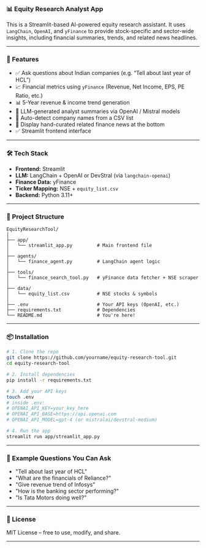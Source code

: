 ### 📊 Equity Research Analyst App

This is a Streamlit-based AI-powered equity research assistant. It uses `LangChain`, `OpenAI`, and `yFinance` to provide stock-specific and sector-wide insights, including financial summaries, trends, and related news headlines.

---

### 🚀 Features

* ✅ Ask questions about Indian companies (e.g. “Tell about last year of HCL”)
* 📈 Financial metrics using `yFinance` (Revenue, Net Income, EPS, PE Ratio, etc.)
* 📊 5-Year revenue & income trend generation
* 🧠 LLM-generated analyst summaries via OpenAI / Mistral models
* 🔎 Auto-detect company names from a CSV list
* 📰 Display hand-curated related finance news at the bottom
* ✅ Streamlit frontend interface

---

### 🛠️ Tech Stack

* **Frontend:** Streamlit
* **LLM:** LangChain + OpenAI or DevStral (via `langchain-openai`)
* **Finance Data:** yFinance
* **Ticker Mapping:** NSE + `equity_list.csv`
* **Backend:** Python 3.11+

---

### 📂 Project Structure

```
EquityResearchTool/
│
├── app/
│   └── streamlit_app.py         # Main frontend file
│
├── agents/
│   └── finance_agent.py         # LangChain agent logic
│
├── tools/
│   └── finance_search_tool.py   # yFinance data fetcher + NSE scraper
│
├── data/
│   └── equity_list.csv          # NSE stocks & symbols
│
├── .env                         # Your API keys (OpenAI, etc.)
├── requirements.txt             # Dependencies
└── README.md                    # You're here!
```

---

### 📦 Installation

```bash
# 1. Clone the repo
git clone https://github.com/yourname/equity-research-tool.git
cd equity-research-tool

# 2. Install dependencies
pip install -r requirements.txt

# 3. Add your API keys
touch .env
# inside .env:
# OPENAI_API_KEY=your_key_here
# OPENAI_API_BASE=https://api.openai.com
# OPENAI_API_MODEL=gpt-4 (or mistralai/devstral-medium)

# 4. Run the app
streamlit run app/streamlit_app.py
```

---

### 🧪 Example Questions You Can Ask

* "Tell about last year of HCL"
* "What are the financials of Reliance?"
* "Give revenue trend of Infosys"
* "How is the banking sector performing?"
* "Is Tata Motors doing well?"

---

### 📜 License

MIT License – free to use, modify, and share.

---